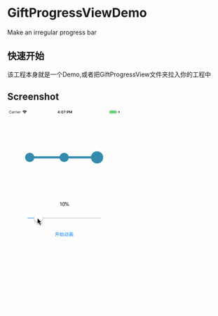 # GiftProgressViewDemo
Make an irregular progress bar

## 快速开始 
该工程本身就是一个Demo,或者把GiftProgressView文件夹拉入你的工程中

## Screenshot
![](https://github.com/zsading/GiftProgressViewDemo/blob/master/GiftProgressViewDemo/GiftProgressViewDemo/Source/Example.gif?raw=true)
